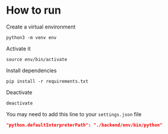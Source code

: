 # How to run

Create a virtual environment

```console
python3 -m venv env
```

Activate it

```console
source env/bin/activate
```

Install dependencies

```console
pip install -r requirements.txt
```

Deactivate

```console
deactivate
```

You may need to add this line to your `settings.json` file

```json
"python.defaultInterpreterPath": "./backend/env/bin/python"
```
